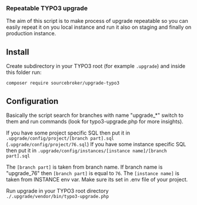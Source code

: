 ### Repeatable TYPO3 upgrade

The aim of this script is to make process of upgrade repeatable so you can easily repeat it on you local instance and 
run it also on staging and finally on production instance. 

## Install

Create subdirectory in your TYPO3 root (for example `.upgrade`) and inside this folder run:

`composer require sourcebroker/upgrade-typo3`

## Configuration

Basically the script search for branches with name "upgrade_*" switch to them and run commands (look for typo3-upgrade.php
 for more insights).
  
If you have some project specific SQL then put it in `.upgrade/config/project/[branch part].sql` (`.upgrade/config/project/76.sql`)
If you have some instance specific SQL then put it in `.upgrade/config/instances/[instance name]/[branch part].sql`

The `[branch part]` is taken from branch name. If branch name is "upgrade_76" then `[branch part]` is equal to `76`.
The `[instance name]` is taken from INSTANCE env var. Make sure its set in .env file of your project.
  
Run upgrade in your TYPO3 root directory  
`./.upgrade/vendor/bin/typo3-upgrade.php`
